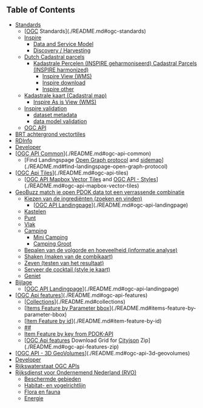 ## Table of Contents

- [Standards](./README.md#standards)
  - [[OGC](https://www.ogc.org/standards/) Standards](./README.md#ogc-standards)
  - [Inspire](./README.md#inspire)
    - [Data and Service Model](./README.md#data-and-service-model)
    - [Discovery / Harvesting](./README.md#discovery-harvesting)
  - [Dutch Cadastral parcels](./README.md#dutch-cadastral-parcels)
    - [Kadastrale Percelen (INSPIRE geharmoniseerd) Cadastral Parcels (INSPIRE harmonized)](./README.md#kadastrale-percelen-inspire-geharmoniseerd-cadastral-parcels-inspire-harmonized)
      - [Inspire View (WMS)](./README.md#inspire-view-wms)
      - [Inspire download](./README.md#inspire-download)
      - [Inspire other](./README.md#inspire-other)
  - [Kadastrale kaart (Cadastral map)](./README.md#kadastrale-kaart-cadastral-map)
    - [Inspire As is View (WMS)](./README.md#inspire-as-is-view-wms)
  - [Inspire validation](./README.md#inspire-validation)
    - [dataset metadata](./README.md#dataset-metadata)
    - [data model validation](./README.md#data-model-validation)
  - [OGC API](./README.md#ogc-api)
- [BRT achtergrond vectortiles](./README.md#brt-achtergrond-vectortiles)
- [RDInfo](./README.md#rdinfo)
- [Developer](./README.md#developer)
- [[OGC API Common](https://ogcapi.ogc.org/common/)](./README.md#ogc-api-common)
    - [Find Landingspage [Open Graph protocol](https://ogp.me/) and [sidemap](https://api.pdok.nl/sitemap.xml)](./README.md#find-landingspage-open-graph-protocol)
- [[OGC Api Tiles](https://ogcapi.ogc.org/tiles/)](./README.md#ogc-api-tiles)
  - [[OGC API Mapbox Vector Tiles](https://docs.ogc.org/is/20-057/20-057.html#ats_mvt) and [OGC API - Styles](https://ogcapi.ogc.org/styles/)](./README.md#ogc-api-mapbox-vector-tiles)
- [GeoBuzz match je open PDOK data tot een verrassende combinatie](./README.md#geobuzz-match-je-open-pdok-data-tot-een-verrassende-combinatie)
  - [Kiezen van de ingrediënten (zoeken en vinden)](./README.md#kiezen-van-de-ingredinten-zoeken-en-vinden)
    - [[OGC API Landingpage](https://docs.ogc.org/is/17-069r4/17-069r4.html#_api_landing_page)](./README.md#ogc-api-landingpage)
  - [Kastelen](./README.md#kastelen)
  - [Punt](./README.md#punt)
  - [Vlak](./README.md#vlak)
  - [Camping](./README.md#camping)
    - [Mini Camping](./README.md#mini-camping)
    - [Camping Groot](./README.md#camping-groot)
  - [Bepalen van de volgorde en hoeveelheid (informatie analyse)](./README.md#bepalen-van-de-volgorde-en-hoeveelheid-informatie-analyse)
  - [Shaken (maken van de combikaart)](./README.md#shaken-maken-van-de-combikaart)
  - [Zeven (testen van het resultaat)](./README.md#zeven-testen-van-het-resultaat)
  - [Serveer de cocktail (style je kaart)](./README.md#serveer-de-cocktail-style-je-kaart)
  - [Geniet](./README.md#geniet)
- [Bijlage](./README.md#bijlage)
  - [[OGC API Landingpage](https://docs.ogc.org/is/17-069r4/17-069r4.html#_api_landing_page)](./README.md#ogc-api-landingpage)
- [[OGC Api features](https://ogcapi.ogc.org/features/)](./README.md#ogc-api-features)
  - [[Collections](https://docs.ogc.org/is/17-069r4/17-069r4.html#_feature_collections_rootcollections)](./README.md#collections)
  - [[Items Feature by Parameter bbox](https://docs.ogc.org/is/17-069r4/17-069r4.html#_features_rootcollectionscollectioniditems)](./README.md#items-feature-by-parameter-bbox)
  - [[Item Feature by id](https://docs.ogc.org/is/17-069r4/17-069r4.html#_features_rootcollectionscollectioniditems)](./README.md#item-feature-by-id)
  - [##](./README.md#)
  - [Item Feature by key from PDOK-API](./README.md#item-feature-by-key-from-pdok-api)
  - [[OGC Api features](https://ogcapi.ogc.org/features/) Download Grid for [Cityjson](https://www.cityjson.org/) Zip](./README.md#ogc-api-features-zip)
- [[OGC API - 3D GeoVolumes](https://ogcapi.ogc.org/geovolumes/)](./README.md#ogc-api-3d-geovolumes)
- [Developer](./README.md#developer-1)
- [Rijkswaterstaat OGC APIs](./README.md#rijkswaterstaat-ogc-apis)
- [Rijksdienst voor Ondernemend Nederland (RVO)](./README.md#rijksdienst-voor-ondernemend-nederland-rvo)
  - [Beschermde gebieden](./README.md#beschermde-gebieden)
  - [Habitat- en vogelrichtlijn](./README.md#habitat-en-vogelrichtlijn)
  - [Flora en fauna](./README.md#flora-en-fauna)
  - [Energie](./README.md#energie)
